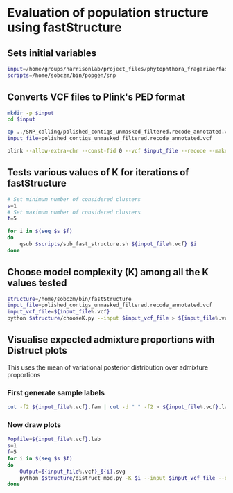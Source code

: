 # Evaluation of population structure using fastStructure

## Sets initial variables

```bash
input=/home/groups/harrisonlab/project_files/phytophthora_fragariae/fastStructure
scripts=/home/sobczm/bin/popgen/snp
```

## Converts VCF files to Plink's PED format

```bash
mkdir -p $input
cd $input

cp ../SNP_calling/polished_contigs_unmasked_filtered.recode_annotated.vcf .
input_file=polished_contigs_unmasked_filtered.recode_annotated.vcf

plink --allow-extra-chr --const-fid 0 --vcf $input_file --recode --make-bed --out ${input_file%.vcf} > ${input_file%.vcf}.log
```

## Tests various values of K for iterations of fastStructure

```bash
# Set minimum number of considered clusters
s=1
# Set maximum number of considered clusters
f=5

for i in $(seq $s $f)
do
    qsub $scripts/sub_fast_structure.sh ${input_file%.vcf} $i
done
```

## Choose model complexity (K) among all the K values tested

```bash
structure=/home/sobczm/bin/fastStructure
input_file=polished_contigs_unmasked_filtered.recode_annotated.vcf
input_vcf_file=${input_file%.vcf}
python $structure/chooseK.py --input $input_vcf_file > ${input_file%.vcf}_K_choice
```

## Visualise expected admixture proportions with Distruct plots

This uses the mean of variational posterior distribution
over admixture proportions

### First generate sample labels

```bash
cut -f2 ${input_file%.vcf}.fam | cut -d " " -f2 > ${input_file%.vcf}.lab
```

### Now draw plots

```bash
Popfile=${input_file%.vcf}.lab
s=1
f=5
for i in $(seq $s $f)
do
    Output=${input_file%.vcf}_${i}.svg
    python $structure/distruct_mod.py -K $i --input $input_vcf_file --output $Output --title K$i --popfile $Popfile
done
```

